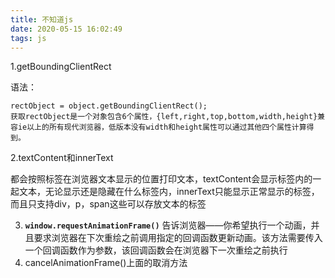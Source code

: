 ```yaml
---
title: 不知道js
date: 2020-05-15 16:02:49
tags: js
---
```


1.getBoundingClientRect

语法：

```
rectObject = object.getBoundingClientRect();
获取rectObject是一个对象包含6个属性，{left,right,top,bottom,width,height}兼容ie以上的所有现代浏览器，低版本没有width和height属性可以通过其他四个属性计算得到。
```

<!--more-->

2.textContent和innerText

都会按照标签在浏览器文本显示的位置打印文本，textContent会显示标签内的一起文本，无论显示还是隐藏在什么标签内，innerText只能显示正常显示的标签，而且只支持div，p，span这些可以存放文本的标签

3. **`window.requestAnimationFrame()`** 告诉浏览器——你希望执行一个动画，并且要求浏览器在下次重绘之前调用指定的回调函数更新动画。该方法需要传入一个回调函数作为参数，该回调函数会在浏览器下一次重绘之前执行 
4. cancelAnimationFrame()上面的取消方法